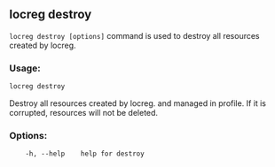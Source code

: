 ## locreg destroy

`locreg destroy [options]` command is used to destroy all resources created by locreg.

### Usage:
```bash
locreg destroy
```
Destroy all resources created by locreg. and managed in profile. If it is corrupted, resources will not be deleted.

### Options:
```
    -h, --help    help for destroy
```